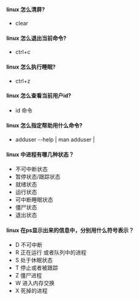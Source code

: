 #### linux 怎么清屏?
* clear
#### linux 怎么退出当前命令?
* ctrl+c
#### linux 怎么执行睡眠?
* ctrl+z
#### linux 怎么查看当前用户id?
* id 命令
#### linux 怎么指定帮助用什么命令?
* adduser --help | man adduser |


#### linux 中进程有哪几种状态？
* 不可中断状态 
* 暂停状态/跟踪状态 
* 就绪状态
* 运行状态 
* 可中断睡眠状态 
* 僵尸状态
* 退出状态

#### linux 在ps显示出来的信息中，分别用什么符号表示？
* D 不可中断
* R 正在运行 或者队列中的进程
* S 处于休眠状态
* T 停止或者被跟踪
* Z 僵尸进程
* W 进入内存交换
* X 死掉的进程


